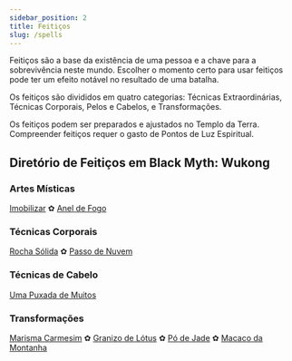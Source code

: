 ```yaml
---
sidebar_position: 2
title: Feitiços
slug: /spells
---
```


Feitiços são a base da existência de uma pessoa e a chave para a sobrevivência neste mundo. Escolher o momento certo para usar feitiços pode ter um efeito notável no resultado de uma batalha.

Os feitiços são divididos em quatro categorias: Técnicas Extraordinárias, Técnicas Corporais, Pelos e Cabelos, e Transformações.

Os feitiços podem ser preparados e ajustados no Templo da Terra. Compreender feitiços requer o gasto de Pontos de Luz Espiritual.

## Diretório de Feitiços em Black Myth: Wukong

### Artes Místicas

[Imobilizar](/docs/hold-spell) ✿ [Anel de Fogo](/docs/calming-spell)

### Técnicas Corporais

[Rocha Sólida](/docs/iron-head-and-steel-arms) ✿ [Passo de Nuvem](/docs/gathering-form)

### Técnicas de Cabelo

[Uma Puxada de Muitos](/docs/doppelganger-technique)

### Transformações

[Marisma Carmesim](/docs/calming-spell) ✿ [Granizo de Lótus](/docs/lotushail) ✿ [Pó de Jade](/docs/jadedust) ✿ [Macaco da Montanha](/docs/mountainape)
